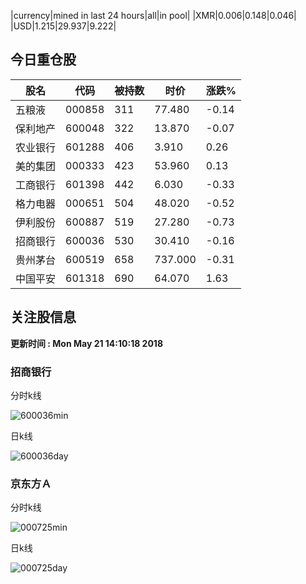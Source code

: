 |currency|mined in last 24 hours|all|in pool|
|XMR|0.006|0.148|0.046|
|USD|1.215|29.937|9.222|

## 今日重仓股 

|股名|代码|被持数|时价|涨跌%|
|---|---|---|---|---|
|五粮液|000858|311|77.480|-0.14|
|保利地产|600048|322|13.870|-0.07|
|农业银行|601288|406|3.910|0.26|
|美的集团|000333|423|53.960|0.13|
|工商银行|601398|442|6.030|-0.33|
|格力电器|000651|504|48.020|-0.52|
|伊利股份|600887|519|27.280|-0.73|
|招商银行|600036|530|30.410|-0.16|
|贵州茅台|600519|658|737.000|-0.31|
|中国平安|601318|690|64.070|1.63|

## 关注股信息
**更新时间 : Mon May 21 14:10:18 2018**
### 招商银行 
分时k线

![600036min](http://image.sinajs.cn/newchart/min/n/sh600036.gif)

日k线

![600036day](http://image.sinajs.cn/newchart/daily/n/sh600036.gif)

### 京东方Ａ 
分时k线

![000725min](http://image.sinajs.cn/newchart/min/n/sz000725.gif)

日k线

![000725day](http://image.sinajs.cn/newchart/daily/n/sz000725.gif)

